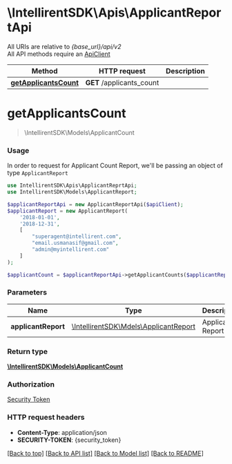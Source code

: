 # \IntellirentSDK\Apis\ApplicantReportApi

All URIs are relative to *{base_url}/api/v2* \
All API methods require an [ApiClient](../../README.md#creating-a-client)

Method | HTTP request | Description
------- | ------------- | ---------
[**getApplicantsCount**](#getApplicantsCount) | **GET** /applicants_count |

# **getApplicantsCount**
> \IntellirentSDK\Models\ApplicantCount

### Usage
In order to request for Applicant Count Report, we'll be passing an object of type `ApplicantReport`
```php
use IntellirentSDK\Apis\ApplicantReprtApi;
use IntellirentSDK\Models\ApplicantReport;

$applicantReportApi = new ApplicantReportApi($apiClient);
$applicantReport = new ApplicantReport(
    '2018-01-01', 
    '2018-12-31',
    [
        "superagent@intellirent.com",
        "email.usmanasif@gmail.com",
        "admin@myintellirent.com"
    ] 
);

$applicantCount = $applicantReportApi->getApplicantCounts($applicantReport);
```

### Parameters
**Name**          | **Type**                                               | **Description**    | **Notes**
----------------- | ------------------------------------------------------ | ------------------ | ---------
**applicantReport** | [\IntellirentSDK\Mdels\ApplicantReport](../Models/ApplicantReport.md) | Applicant Report data |

### Return type
[**\IntellirentSDK\Models\ApplicantCount**](../Models/ApplicantCount.md)

### Authorization
[Security Token](../../README.md#Quickstart)

### HTTP request headers
- **Content-Type**: application/json
- **SECURITY-TOKEN**: {security_token}

[[Back to top]](#) [[Back to API list]](../../README.md#documentation-for-apis) [[Back to Model list]](../../README.md#documentation-for-models) [[Back to README]](../../README.md)